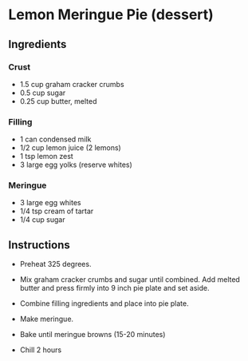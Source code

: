 # Lemon Meringue Pie (dessert)

## Ingredients

### Crust 

- 1.5 cup graham cracker crumbs
- 0.5 cup sugar
- 0.25 cup butter, melted 

### Filling

- 1 can condensed milk
- 1/2 cup lemon juice (2 lemons)
- 1 tsp lemon zest
- 3 large egg yolks (reserve whites)

### Meringue

- 3 large egg whites
- 1/4 tsp cream of tartar 
- 1/4 cup sugar

## Instructions

- Preheat 325 degrees.

- Mix graham cracker crumbs and sugar until combined. Add melted butter and press firmly into 9 inch pie plate and set aside.

- Combine filling ingredients and place into pie plate.

- Make meringue. 

- Bake until meringue browns (15-20 minutes)

- Chill 2 hours